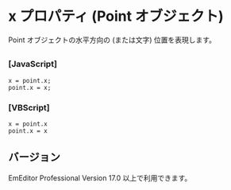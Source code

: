 # x プロパティ (Point オブジェクト)

Point オブジェクトの水平方向の (または文字) 位置を表現します。

## 

### \[JavaScript\]

```
x = point.x;
point.x = x;
```

### \[VBScript\]

```
x = point.x
point.x = x
```

## バージョン

EmEditor Professional Version 17.0 以上で利用できます。
